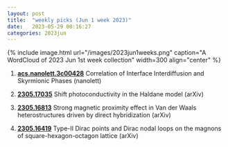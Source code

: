 ```yaml
---
layout: post
title:  "weekly picks (Jun 1 week 2023)"
date:   2023-05-29 00:16:27
categories: 2023jun
---
```



{% include image.html url="/images/2023jun1weeks.png" caption="A WordCloud of 2023 Jun 1st week collection" width=300 align="center" %}

1. **[acs.nanolett.3c00428](https://doi.org/10.1021/acs.nanolett.3c00428)** Correlation of Interface Interdiffusion and Skyrmionic Phases (nanolett)


1. **[2305.17035](http://arxiv.org/abs/2305.17035)** Shift photoconductivity in the Haldane model (arXiv)

1. **[2305.16813](http://arxiv.org/abs/2305.16813)** Strong magnetic proximity effect in Van der Waals heterostructures driven by direct hybridization (arXiv)

1. **[2305.16419](http://arxiv.org/abs/2305.16419)** Type-II Dirac points and Dirac nodal loops on the magnons of square-hexagon-octagon lattice (arXiv)


